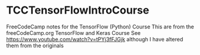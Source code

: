 # TCCTensorFlowIntroCourse
FreeCodeCamp notes for the TensorFlow (Python) Course
This are from the freeCodeCamp.org TensorFlow and Keras Course
See https://www.youtube.com/watch?v=tPYj3fFJGjk
although I have altered them from the originals
